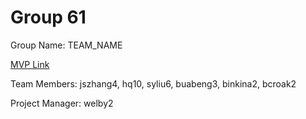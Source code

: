 # Group 61
Group Name: TEAM_NAME

[MVP Link](https://docs.google.com/document/d/1255z3oD9q1koAipbQ9FMIomtJf0ZsX2QvXY_GiYKp9Q/edit?usp=sharing)

Team Members: jszhang4, hq10,	syliu6,	buabeng3,	binkina2,	bcroak2

Project Manager: welby2
